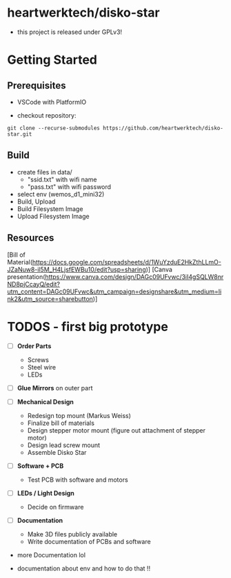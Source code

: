 # heartwerktech/disko-star

- this project is released under GPLv3!

# Getting Started

## Prerequisites

- VSCode with PlatformIO

- checkout repository:

```
git clone --recurse-submodules https://github.com/heartwerktech/disko-star.git
```

## Build
- create files in data/
  - "ssid.txt" with wifi name
  - "pass.txt" with wifi password
- select env (wemos_d1_mini32)
- Build, Upload
- Build Filesystem Image
- Upload Filesystem Image 


## Resources

[Bill of Material(https://docs.google.com/spreadsheets/d/1WuYzduE2HkZthLLmO-JZaNuw8-il5M_H4LjsfEWBu10/edit?usp=sharing)]
[Canva presentation(https://www.canva.com/design/DAGc09UFvwc/3iI4gSQLW8nrND8pjCcayQ/edit?utm_content=DAGc09UFvwc&utm_campaign=designshare&utm_medium=link2&utm_source=sharebutton)]

# TODOS - first big prototype
- [ ] **Order Parts**
  - Screws  
  - Steel wire  
  - LEDs  

- [ ] **Glue Mirrors** on outer part

- [ ] **Mechanical Design**
  - Redesign top mount (Markus Weiss)
  - Finalize bill of materials
  - Design stepper motor mount (figure out attachment of stepper motor)
  - Design lead screw mount
  - Assemble Disko Star

- [ ] **Software + PCB**
  - Test PCB with software and motors

- [ ] **LEDs / Light Design**
  - Decide on firmware

- [ ] **Documentation**
  - Make 3D files publicly available
  - Write documentation of PCBs and software





- more Documentation lol

- documentation about env and how to do that !!
